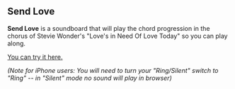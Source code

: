 ## Send Love

**Send Love** is a soundboard that will play the chord progression in the chorus of Stevie Wonder's "Love's in Need Of Love Today" so you can play along.

[You can try it here.](/love)

_(Note for iPhone users: You will need to turn your "Ring/Silent" switch to "Ring" -- in "Silent" mode no sound will play in browser)_